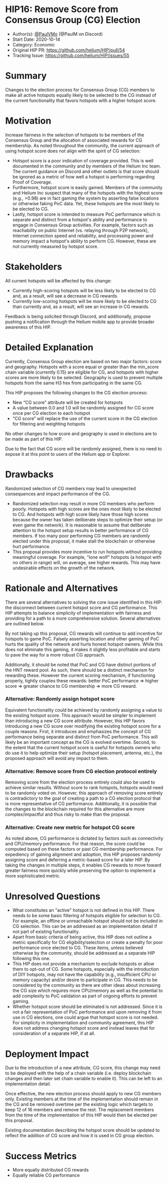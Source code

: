 # HIP16: Remove Score from Consensus Group (CG) Election

- Author(s): [@PaulVMo](https://github.com/PaulVMo) (@PaulM on Discord)
- Start Date: 2020-10-14
- Category: Economic
- Original HIP PR: https://github.com/helium/HIP/pull/54
- Tracking Issue: https://github.com/helium/HIP/issues/55

# Summary
[summary]: #summary

Changes to the election process for Consensus Group (CG) members to make all active hotspots equally likely to be selected to the CG instead of the current functionality that favors hotspots with a higher hotspot score.

# Motivation
[motivation]: #motivation

Increase fairness in the selection of hotspots to be members of the Consensus Group and the allocation of associated rewards for CG membership. As noted throughout the community, the current approach of using hotspot score does not align with the spirit of CG selection:
- Hotspot score is a poor indication of coverage provided. This is well documented in the community and by members of the Helium Inc team. The current guidance on Discord and other outlets is that score should be ignored as a metric of how well a hotspot is performing regarding Proof of Coverage.
- Furthermore, hotspot score is easily gamed. Members of the community and Helium Inc suspect that many of the hotspots with the highest score (e.g., >0.98) are in fact gaming the system by asserting false locations or otherwise faking PoC data. Yet, these hotspots are the most likely to be elected to CG.
- Lastly, hotspot score is intended to measure PoC performance which is separate and distinct from a hotspot's ability and performance to engage in Consensus Group activities. For example, factors such as reachability on public Internet (vs. relaying through P2P network), Internet connection speed and reliability, and processing power and memory impact a hotspot's ability to perform CG. However, these are not currently measured by hotspot score.

# Stakeholders
[stakeholders]: #stakeholders

All current hotspots will be affected by this change:
- Currently high-scoring hotspots will be less likely to be elected to CG and, as a result, will see a decrease in CG rewards.
- Currently low-scoring hotspots will be more likely to be elected to CG than currently and, as a result, will see an increase in CG rewards.

Feedback is being solicited through Discord, and additionally, propose pushing a notification through the Helium mobile app to provide broader awareness of this HIP.


# Detailed Explanation
[detailed-explanation]: #detailed-explanation

Currently, Consensus Group election are based on two major factors: score and geography. Hotspots with a score equal or greater than the min_score chain variable (currently 0.15) are eligible for CG, and hotspots with higher scores are more likely to be selected. Geography is used to prevent multiple hotspots from the same H3 hex from participating in the same CG.

This HIP proposes the following changes to the CG election process:
- New “CG score” attribute will be created for hotspots
- A value between 0.0 and 1.0 will be randomly assigned for CG score once per CG election to each hotspot
- “CG score” will replace the use of the current score in the CG election for filtering and weighting hotspots

No other changes to how score and geography is used in elections are to be made as part of this HIP. 

Due to the fact that CG score will be randomly assigned, there is no need to expose it at this point to users of the Helium app or Explorer.

# Drawbacks
[drawbacks]: #drawbacks
Randomized selection of CG members may lead to unexpected consequences and impact performance of the CG.
- Randomized selection may result in more CG members who perform poorly. Hotspots with high scores  are the ones most likely to be elected to CG. And hotspots with high score likely have those high scores because the owner has taken deliberate steps to optimize their setup (or even game the network). It is reasonable to assume that deliberate attention to the hotspot setup results in better performance of CG members. If too many poor performing CG members are randomly elected under this proposal, it make stall the blockchain or otherwise hurt performance.
- This proposal provides more incentive to run hotspots without providing meaningful coverage. For example, "lone wolf" hotspots (a hotspot with no others in range) will, on average, see higher rewards. This may have undesirable effects on the growth of the network.

# Rationale and Alternatives
[alternatives]: #rationale-and-alternatives

There are several alternatives to solving the core issue identified in this HIP: the disconnect between current hotspot score and CG performance. This HIP attempts to balance simplicity of implementation with fairness and providing for a path to a more comprehensive solution. Several alternatives are outlined below.

By not taking up this proposal, CG rewards will continue to add incentive for hotspots to game PoC. Falsely asserting location and other gaming of PoC hurts the quality of the network and hurts honest hotspot owners. While this does not eliminate this gaming, it makes it slightly less profitable and starts to pave the way for a more robust CG approach.

Additionally, it should be noted that PoC and CG have distinct portions of the HNT reward pool. As such, there should be a distinct mechanism for rewarding these. However the current scoring mechanism, if functioning properly, tightly couples these rewards: better PoC performance => higher score =>  greater chance to CG membership => more CG reward.

### Alternative: Randomly assign hotspot score
Equivalent functionality could be achieved by randomly assigning a value to the existing hotspot score. This approach would be simpler to implement than introducing a new CG score attribute. However, this HIP favors introducing a new CG score over modifying the existing hotspot score for a couple reasons. First, it introduces and emphasizes the concept of CG performance being separate and distinct from PoC performance. This will likely be an important concept as the CG is evolved overtime. Second, to the extent that the current hotspot score is useful for hotspots owners who do use it to help optimize their setup (hotspot placement, antenna, etc.), the proposed approach will avoid any impact to them.

### Alternative: Remove score from CG election protocol entirely
Removing score from the election process entirely could also be used to achieve similar results. Without score to rank hotspots, hotspots would need to be randomly voted on. However, this approach of removing score entirely is contradictory to the goal of creating a path to a CG election protocol that is more representative of CG performance. Additionally, it is possible that the changes to the blockchain required for this alternative are more complex/impactful and thus risky to make than the proposal.

### Alternative: Create new metric for hotspot CG score
As noted above, CG performance is dictated by factors such as connectivity and CPU/memory performance. For that reason, the score could be computed based on these factors or past CG membership performance. For expediency of gaining alignment and adoption, this HIP proposes randomly assigning score and deferring a metric-based score for a later HIP. By taking the changes in multiple steps, it enables CG rewards to move toward greater fairness more quickly while preserving the option to implement a more sophisticated metric.


# Unresolved Questions
[unresolved]: #unresolved-questions

- What constitutes an "active" hotspot is not defined in this HIP. There needs to be some basic filtering of hotspots eligible for selection to CG. For example, an offline or unreachable hotspot should not be included in CG selection. This can be an addressed as an implementation detail if not part of existing functionality.
- Apart from basic criteria of being active, this HIP does not outline a metric specifically for CG eligibility/selection or create a penalty for poor performance once elected to CG. These items, unless believed otherwise by the community, should be addressed as a separate HIP following this one.
- This HIP does not provide a mechanism to exclude hotspots or allow them to opt-out of CG. Some hotspots, especially with the introduction of DIY hotspots, may not have the capability (e.g., insufficient CPU or memory capacity) and/or desire to participate in CG. This needs to be considered by the community as there are other ideas about increasing the CG size which requires more CPU/memory as well as the potential to add complexity to PoC validation as part of ongoing efforts to prevent gaming.
- Whether hotspot score should be eliminated is not addressed. Since it is not a fair representation of PoC performance and upon removing it from use in CG elections, one could argue that hotspot score is not needed. For simplicity in implementation and community agreement, this HIP does not address changing hotspot score and instead leaves that for consideration of a separate HIP, if at all.


# Deployment Impact
[deployment-impact]: #deployment-impact

Due to the introduction of a new attribute, CG score, this change may need to be deployed with the help of a chain variable (i.e. deploy blockchain changes and then later set chain variable to enable it). This can be left to an implementation detail.

Once effective, the new election process should apply to new CG members only. Existing members at the time of the implementation should remain in the CG and be removed overtime per the existing logic which targets to keep 12 of 16 members and remove the rest. The replacement members from the time of the implementation of this HIP would then be elected per this proposal.

Existing documentation describing the hotspot score should be updated to reflect the addition of CG score and how it is used in CG group election.
# Success Metrics
[success-metrics]: #success-metrics
- More equally distributed CG rewards
- Equally reliable CG performance
